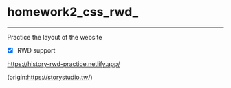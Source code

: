 # homework2_css_rwd_



---

Practice the layout of the website 

- [x] RWD support

https://history-rwd-practice.netlify.app/

(origin:https://storystudio.tw/)

